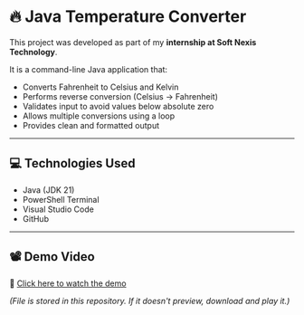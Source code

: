 # 🔥 Java Temperature Converter

This project was developed as part of my **internship at Soft Nexis Technology**.

It is a command-line Java application that:

- Converts Fahrenheit to Celsius and Kelvin
- Performs reverse conversion (Celsius → Fahrenheit)
- Validates input to avoid values below absolute zero
- Allows multiple conversions using a loop
- Provides clean and formatted output

---

## 💻 Technologies Used

- Java (JDK 21)
- PowerShell Terminal
- Visual Studio Code
- GitHub

---

## 📽️ Demo Video

🎥 [Click here to watch the demo](./CODE%202%20-%20.mp4)

*(File is stored in this repository. If it doesn't preview, download and play it.)*
